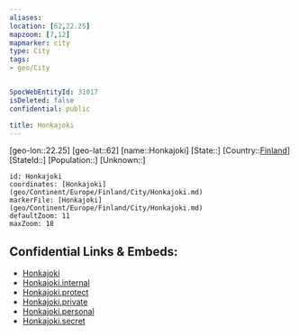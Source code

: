 ```yaml
---
aliases: 
location: [62,22.25]
mapzoom: [7,12] 
mapmarker: city 
type: City
tags:
- geo/City


SpocWebEntityId: 31017
isDeleted: false
confidential: public

title: Honkajoki
---
```

[geo-lon::22.25]
[geo-lat::62]
[name::Honkajoki]
[State::]
[Country::[Finland](geo/Continent/Europe/Finland.md)]
[StateId::]
[Population::]
[Unknown::]


```leaflet
id: Honkajoki
coordinates: [Honkajoki](geo/Continent/Europe/Finland/City/Honkajoki.md)
markerFile: [Honkajoki](geo/Continent/Europe/Finland/City/Honkajoki.md)
defaultZoom: 11 
maxZoom: 18
```


## Confidential Links & Embeds: 
- [Honkajoki](../../../../../../_public/geo/Continent/Europe/Finland/City/Honkajoki.md) 
- [Honkajoki.internal](../../../../../../_internal/geo/Continent/Europe/Finland/City/Honkajoki.internal.md) 
- [Honkajoki.protect](../../../../../../_protect/geo/Continent/Europe/Finland/City/Honkajoki.protect.md) 
- [Honkajoki.private](../../../../../../_private/geo/Continent/Europe/Finland/City/Honkajoki.private.md) 
- [Honkajoki.personal](../../../../../../_personal/geo/Continent/Europe/Finland/City/Honkajoki.personal.md) 
- [Honkajoki.secret](../../../../../../_secret/geo/Continent/Europe/Finland/City/Honkajoki.secret.md) 
